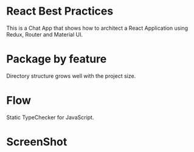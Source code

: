 # React Best Practices

This is a Chat App that shows how to architect a React Application using Redux, Router and Material UI.

# Package by feature

Directory structure grows well with the project size.

# Flow

Static TypeChecker for JavaScript.

# ScreenShot